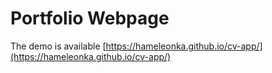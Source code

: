 # Portfolio Webpage
The demo is available [https://hameleonka.github.io/cv-app/](https://hameleonka.github.io/cv-app/)

